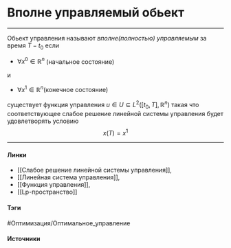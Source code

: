 # Вполне управляемый обьект
***
Обьект управления называют *вполне(полностью) управляемым* за время $T-t_{0}$ если 
- $\forall x^{0}\in\mathbb{R}^{n}$ (начальное состояние) 
 
и 
- $\forall x^{1}\in\mathbb{R}^{n}$(конечное состояние)

существует функция управления $u\in U\subseteq L^{2}([t_{0},T],\mathbb{R}^{n})$ такая что соответствующее слабое решение линейной системы управления будет удовлетворять условию
$$
x(T)=x^{1}
$$
 ***
#### Линки
- [[Слабое решение линейной системы управления]],
- [[Линейная система управления]],
- [[Функция управления]],
- [[Lp-пространство]]
#### Тэги
 #Оптимизация/Оптимальное_управление 
#### Источники

